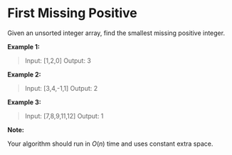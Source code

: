 # First Missing Positive
Given an unsorted integer array, find the smallest missing positive integer.

**Example 1:**

>Input: [1,2,0]
>Output: 3

**Example 2:**

>Input: [3,4,-1,1]
>Output: 2

**Example 3:**

>Input: [7,8,9,11,12]
>Output: 1

**Note:**

Your algorithm should run in _O_(_n_) time and uses constant extra space.
